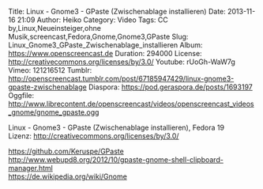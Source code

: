 Title: Linux - Gnome3 - GPaste (Zwischenablage installieren)
Date: 2013-11-16 21:09
Author: Heiko
Category: Video
Tags: CC by,Linux,Neueinsteiger,ohne Musik,screencast,Fedora,Gnome,Gnome3,GPaste
Slug: Linux_Gnome3_GPaste_Zwischenablage_installieren
Album: https://www.openscreencast.de
Duration: 294000
License: http://creativecommons.org/licenses/by/3.0/
Youtube: rUoGh-WaW7g
Vimeo: 121216512
Tumblr: http://openscreencast.tumblr.com/post/67185947429/linux-gnome3-gpaste-zwischenablage
Diaspora: https://pod.geraspora.de/posts/1693197
Oggfile: http://www.librecontent.de/openscreencast/videos/openscreencast_videos_gnome/gnome_gpaste.ogg

Linux - Gnome3 - GPaste (Zwischenablage installieren), Fedora 19  
Lizenz: <http://creativecommons.org/licenses/by/3.0/>  
  
<https://github.com/Keruspe/GPaste>  
<http://www.webupd8.org/2012/10/gpaste-gnome-shell-clipboard-manager.html>  
<https://de.wikipedia.org/wiki/Gnome>

